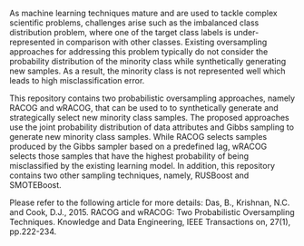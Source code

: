 As machine learning techniques mature and are used to tackle complex scientific problems, challenges arise such
as the imbalanced class distribution problem, where one of the target class labels is under-represented in comparison with
other classes. Existing oversampling approaches for addressing this problem typically do not consider the probability distribution
of the minority class while synthetically generating new samples. As a result, the minority class is not represented well which
leads to high misclassification error. 

This repository contains two probabilistic oversampling approaches, namely RACOG and wRACOG, that can be used to
to synthetically generate and strategically select new minority class samples. The proposed approaches use the joint
probability distribution of data attributes and Gibbs sampling to generate new minority class samples. While RACOG selects
samples produced by the Gibbs sampler based on a predefined lag, wRACOG selects those samples that have the highest
probability of being misclassified by the existing learning model. In addition, this repository contains two other sampling techniques,
namely, RUSBoost and SMOTEBoost.

Please refer to the following article for more details:
Das, B., Krishnan, N.C. and Cook, D.J., 2015. RACOG and wRACOG: 
Two Probabilistic Oversampling Techniques. Knowledge and Data Engineering, IEEE Transactions on, 27(1), pp.222-234.
